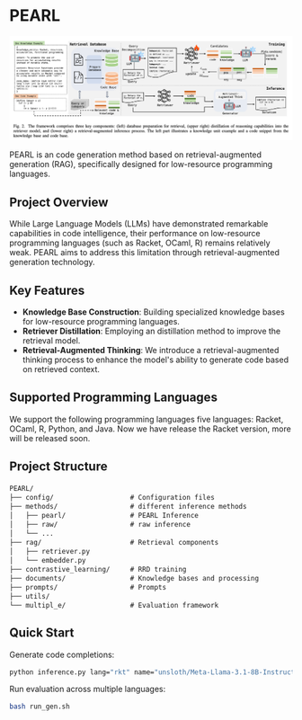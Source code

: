 # PEARL

![assets/image.png](assets/image.png)

PEARL is an code generation method based on retrieval-augmented generation (RAG), specifically designed for low-resource programming languages.

## Project Overview

While Large Language Models (LLMs) have demonstrated remarkable capabilities in code intelligence, their performance on low-resource programming languages (such as Racket, OCaml, R) remains relatively weak. PEARL aims to address this limitation through retrieval-augmented generation technology.

## Key Features

- **Knowledge Base Construction**: Building specialized knowledge bases for low-resource programming languages.
- **Retriever Distillation**: Employing an distillation method to improve the retrieval model.
- **Retrieval-Augmented Thinking**: We introduce a retrieval-augmented thinking process to enhance the model's ability to generate code based on retrieved context.

## Supported Programming Languages

We support the following programming languages five languages: Racket, OCaml, R, Python, and Java. Now we have release the Racket version, more will be released soon.

## Project Structure

```
PEARL/
├── config/                   # Configuration files
├── methods/                  # different inference methods
│   ├── pearl/                # PEARL Inference
│   ├── raw/                  # raw inference
│   └── ...
├── rag/                      # Retrieval components
│   ├── retriever.py
│   └── embedder.py
├── contrastive_learning/     # RRD training
├── documents/                # Knowledge bases and processing
├── prompts/                  # Prompts
├── utils/
└── multipl_e/                # Evaluation framework
```

## Quick Start
Generate code completions:

```bash
python inference.py lang="rkt" name="unsloth/Meta-Llama-3.1-8B-Instruct" method="pearl"
```

Run evaluation across multiple languages:

```bash
bash run_gen.sh
```